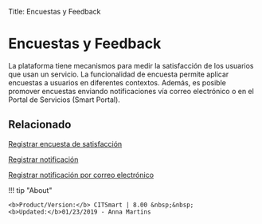 Title: Encuestas y Feedback

# Encuestas y Feedback

La plataforma tiene mecanismos para medir la satisfacción de los usuarios que usan un servicio. La funcionalidad de encuesta permite aplicar encuestas a usuarios en diferentes contextos. Además, es posible promover encuestas enviando notificaciones vía correo electrónico o en el Portal de Servicios (Smart Portal).

## Relacionado

[Registrar encuesta de satisfacción][1]

[Registrar notificación][2]

[Registrar notificación por correo electrónico][3]


!!! tip "About"

    <b>Product/Version:</b> CITSmart | 8.00 &nbsp;&nbsp;
    <b>Updated:</b>01/23/2019 - Anna Martins



[1]:/es-es/citsmart-platform-9/processes/portfolio-and-catalog/configuration/register-satisfaction-survey.html
[2]:/es-es/citsmart-platform-9/additional-features/communication-and-notification/notification/use/notification.html
[3]:/es-es/citsmart-platform-9/additional-features/communication-and-notification/email/register-email-notification.html
